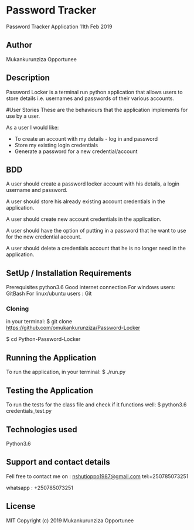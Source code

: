 # Password Tracker

Password Tracker Application 11th Feb 2019

## Author

Mukankurunziza Opportunee

## Description

Password Locker is a terminal run python application that allows users to store details i.e. usernames and passwords of their various accounts.

#User Stories These are the behaviours that the application implements for use by a user.

As a user I would like:

- To create an account with my details - log in and password
- Store my existing login credentials
- Generate a password for a new credential/account

## BDD

A user should create a password locker account with his details, a login username and password.

A user should store his already existing account credentials in the application.

A user should create new account credentials in the application.

A user should have the option of putting in a password that he want to use for the new credential account.

A user should delete a credentials account that he is no longer need in the application.

## SetUp / Installation Requirements

Prerequisites python3.6 Good internet connection For windows users: GitBash For linux/ubuntu users : Git

### Cloning

in your terminal: \$ git clone https://github.com/omukankurunziza/Password-Locker

\$ cd Python-Password-Locker

## Running the Application

To run the application, in your terminal: \$ ./run.py

## Testing the Application

To run the tests for the class file and check if it functions well: \$ python3.6 credentials_test.py

## Technologies used

Python3.6

## Support and contact details

Fell free to contact me on :
nshutioppo1987@gmail.com tel:+250785073251

whatsapp : +250785073251

## License

MIT Copyright (c) 2019 Mukankurunziza Opportunee

